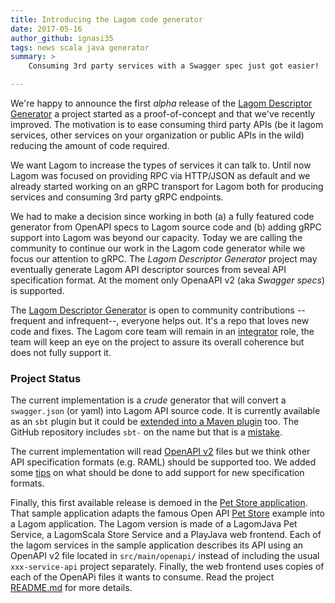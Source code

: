 ```yaml
---
title: Introducing the Lagom code generator
date: 2017-05-16
author_github: ignasi35
tags: news scala java generator
summary: >
    Consuming 3rd party services with a Swagger spec just got easier!

---
```



We're happy to announce the first _alpha_ release of the [Lagom Descriptor Generator](https://github.com/lagom/sbt-lagom-descriptor-generator) a project started as a proof-of-concept and that we've recently improved. The motivation is to ease consuming third party APIs (be it lagom services, other services on your organization or public APIs in the wild) reducing the amount of code required.

We want Lagom to increase the types of services it can talk to. Until now Lagom was focused on providing RPC via HTTP/JSON as default and we already started working on an gRPC transport for Lagom both for producing services and consuming 3rd party gRPC endpoints. 

We had to make a decision since working in both (a) a fully featured code generator from OpenAPI specs to Lagom source code and (b) adding gRPC support into Lagom was beyond our capacity. Today we are calling the community to continue our work in the Lagom code generator while we focus our attention to gRPC. The _Lagom Descriptor Generator_ project may eventually generate Lagom API descriptor sources from seveal API specification format. At the moment only OpenaAPI v2 (aka _Swagger specs_) is supported.

The [Lagom Descriptor Generator](https://github.com/lagom/sbt-lagom-descriptor-generator) is open to community contributions --frequent and infrequent--, everyone helps out. It's a repo that loves new code and fixes. The Lagom core team will remain in an [integrator](https://www.lagomframework.com/community-process.html#definitions) role, the team will keep an eye on the project to assure its overall coherence but does not fully support it.

### Project Status 

The current implementation is a _crude_ generator that will convert a `swagger.json` (or yaml) into Lagom API source code. It is currently available as an `sbt` plugin but it could be [extended into a Maven plugin](https://github.com/lagom/sbt-lagom-descriptor-generator/issues/11) too. The GitHub repository includes `sbt-` on the name but that is a [mistake](https://github.com/lagom/sbt-lagom-descriptor-generator/issues/4).

The current implementation will read [OpenAPI v2](https://github.com/OAI/OpenAPI-Specification/blob/master/versions/2.0.md) files but we think other API specification formats (e.g. RAML) should be supported too. We added some [tips](https://github.com/lagom/sbt-lagom-descriptor-generator#supported-specs) on what should be done to add support for new specification formats.

Finally, this first available release is demoed in the [Pet Store application](https://github.com/ignasi35/lagom-pet-store/). That sample application adapts the famous Open API [Pet Store](http://petstore.swagger.io/) example into a Lagom application. The Lagom version is made of a LagomJava Pet Service, a LagomScala Store Service and a PlayJava web frontend. Each of the lagom services in the sample application describes its API using an OpenAPI v2 file located in `src/main/openapi/` instead of including the usual `xxx-service-api` project separately. Finally, the web frontend uses copies of each of the OpenAPi files it wants to consume. Read the project [README.md](https://github.com/ignasi35/lagom-pet-store/blob/master/README.md) for more details.
